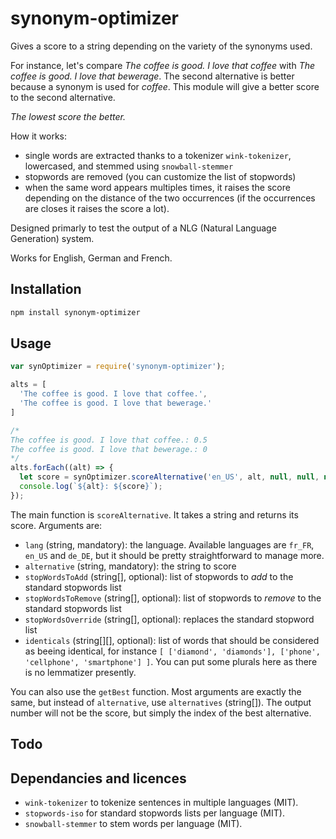 # synonym-optimizer

Gives a score to a string depending on the variety of the synonyms used. 

For instance, let's compare _The coffee is good. I love that coffee_ with _The coffee is good. I love that bewerage_. The second alternative is better because a synonym is used for _coffee_. This module will give a better score to the second alternative.

*The lowest score the better.*

How it works:

* single words are extracted thanks to a tokenizer `wink-tokenizer`, lowercased, and stemmed using `snowball-stemmer`
* stopwords are removed (you can customize the list of stopwords)
* when the same word appears multiples times, it raises the score depending on the distance of the two occurrences (if the occurrences are closes it raises the score a lot).

Designed primarly to test the output of a NLG (Natural Language Generation) system.

Works for English, German and French.

## Installation 
```sh
npm install synonym-optimizer
```

## Usage

```javascript
var synOptimizer = require('synonym-optimizer');

alts = [
  'The coffee is good. I love that coffee.',
  'The coffee is good. I love that bewerage.'
]

/*
The coffee is good. I love that coffee.: 0.5
The coffee is good. I love that bewerage.: 0
*/
alts.forEach((alt) => {
  let score = synOptimizer.scoreAlternative('en_US', alt, null, null, null, null);
  console.log(`${alt}: ${score}`);
});
```

The main function is `scoreAlternative`. It takes a string and returns its score. Arguments are:

* `lang` (string, mandatory): the language. Available languages are `fr_FR`, `en_US` and `de_DE`, but it should be pretty straightforward to manage more.
* `alternative` (string, mandatory): the string to score
* `stopWordsToAdd` (string[], optional): list of stopwords to _add_ to the standard stopwords list
* `stopWordsToRemove` (string[], optional): list of stopwords to _remove_ to the standard stopwords list
* `stopWordsOverride` (string[], optional): replaces the standard stopword list
* `identicals` (string[][], optional): list of words that should be considered as beeing identical, for instance `[ ['diamond', 'diamonds'], ['phone', 'cellphone', 'smartphone'] ]`. You can put some plurals here as there is no lemmatizer presently.

You can also use the `getBest` function. Most arguments are exactly the same, but instead of `alternative`, use `alternatives` (string[]). The output number will not be the score, but simply the index of the best alternative.

## Todo



## Dependancies and licences

* `wink-tokenizer` to tokenize sentences in multiple languages (MIT).
* `stopwords-iso` for standard stopwords lists per language (MIT).
* `snowball-stemmer` to stem words per language (MIT).

